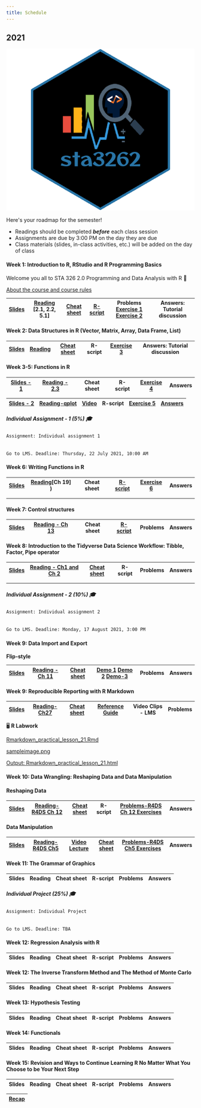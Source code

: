 ```yaml
---
title: Schedule
---
```



## 2021

![](https://github.com/statisticsmart/Rprogramming/blob/master/static/hexsticker/sta3262_hexSticker.png)

Here's your roadmap for the semester! 

- <i class="fas fa-book-reader"></i> Readings should be completed ***before*** each class session
- <i class="fas fa-laptop-code"></i> Assignments are due by 3:00 PM on the day they are due
- <i class="fas fa-university"></i></a> Class materials (slides, in-class activities, etc.) will be added on the day of class



#### Week 1: Introduction to R, RStudio and R Programming Basics

Welcome you all to STA 326 2.0 Programming and Data Analysis with R :clap:

[About the course and course rules](/2021/week0.html)

|[Slides](/2021/week1/l12021.html)    	|  [Reading](https://rstudio-education.github.io/hopr/basics.html) [2.1, 2.2, 5.1]  	|  [Cheat sheet](/cheatsheets/baser.pdf) 	| [R-script](/rscript/rscript1.R) | Problems [Exercise 1](https://thiyangt.github.io/rworkbook/index.html) [Exercise 2](https://thiyangt.github.io/rworkbook/intro.html)	| Answers: Tutorial discussion |
|:-:	|:-:	|:-:	|:-:	|:-:	| :-:	|


#### Week 2: Data Structures in R (Vector, Matrix, Array, Data Frame, List) 

|[Slides](/slides/l22021.html)    	|  [Reading](https://rstudio-education.github.io/hopr/r-objects.html#matrices)	|  [Cheat sheet]((/cheatsheets/baser.pdf)) 	| R-script | [Exercise 3](https://thiyangt.github.io/rworkbook/matrices-arrays-data-frames.html) 	| Answers: Tutorial discussion |
|:-:	|:-:	|:-:	|:-:	|:-:	| :-:	|

#### Week 3-5: Functions in R 

|[Slides - 1](/slides/l32021.html)    	|  [Reading - 2.3](https://rstudio-education.github.io/hopr/basics.html#functions) 	|  Cheat sheet 	| R-script | [Exercise 4](https://thiyangt.github.io/rworkbook/built-in-functions-in-r.html#lecture-slides-2)	| Answers |
|:-:	|:-:	|:-:	|:-:	|:-:	| :-:	|


|[Slides - 2](/slides/l42021.html)  	|  [Reading-qplot](https://ggplot2.tidyverse.org/reference/qplot.html)  	|  [Video](https://www.youtube.com/watch?v=HeqHMM4ziXA) 	| R-script | [Exercise 5](https://thiyangt.github.io/rworkbook/data-visualization-with-r-qplot.html) 	| [Answers](/answers/Week3Answers.pdf) |
|:-:	|:-:	|:-:	|:-:	|:-:	| :-:	|

##### Individual Assignment - 1 (5%) 🎓

```{r class.source="watch-out"}
Assignment: Individual assignment 1
```

```diff

Go to LMS. Deadline: Thursday, 22 July 2021, 10:00 AM

```

#### Week 6:  Writing Functions in R  

|[Slides](/slides/l52021.html)    	|  [Reading](https://r4ds.had.co.nz/functions.html)[Ch 19] )  	|  Cheat sheet 	| [R-script](/slides/functionsanswers.R) | [Exercise 6](https://thiyangt.github.io/rworkbook/writing-functions-in-r.html) 	| Answers |
|:-:	|:-:	|:-:	|:-:	|:-:	| :-:	|

----------------------------------------------------------------------------------

#### Week 7:  Control structures

|[Slides](/slides/l62021.html)    	|  [Reading - Ch 13](https://bookdown.org/rdpeng/rprogdatascience/control-structures.html)  	|  Cheat sheet 	| [R-script](/rscript/cs.R) | Problems 	| Answers |
|:-:	|:-:	|:-:	|:-:	|:-:	| :-:	|




#### Week 8: Introduction to the Tidyverse Data Science Workflow: Tibble, Factor, Pipe operator

|[Slides](/slides/l72021.html)     	|  [Reading - Ch1 and Ch 2](https://r4ds.had.co.nz/introduction.html) 	|  [Cheat sheet](/cheatsheets/tibble.jpeg) 	| R-script | Problems 	| Answers |
|:-:	|:-:	|:-:	|:-:	|:-:	| :-:	|

----------------------------------------------------------------------------------

##### Individual Assignment - 2 (10%) 🎓

```{r class.source="watch-out"}
Assignment: Individual assignment 2
```

```diff

Go to LMS. Deadline: Monday, 17 August 2021, 3:00 PM

```


#### Week 9: Data Import and Export

**Flip-style**

|[Slides](/slides/l82021.html)     	|  [Reading - Ch 11](https://r4ds.had.co.nz/data-import.html)  	|  [Cheat sheet](/cheatsheets/data-import.pdf) 	| [Demo 1](https://www.youtube.com/watch?v=i-tshXv6lTg&t=381s) [Demo 2](https://www.youtube.com/watch?v=3pW3wZ-Dprg) [Demo-3](https://www.youtube.com/watch?v=K58J7EvGXDA)| Problems 	| Answers |
|:-:	|:-:	|:-:	|:-:	|:-:	| :-:	|


#### Week 9: Reproducible Reporting with R Markdown


|[Slides](/slides/l92021.html)  	|  [Reading-Ch27](https://r4ds.had.co.nz/r-markdown.html)  	|  [Cheat sheet](/cheatsheets/rmarkdown-cheatsheet-2.0.pdf) 	| [Reference Guide](/cheatsheets/rmarkdown-reference.pdf)  | Video Clips - LMS 	| Problems |
|:-:	|:-:	|:-:	|:-:	|:-:	| :-:	|

🖥️ **R Labwork**

[Rmarkdown_practical_lesson_21.Rmd](/rscripts/rmarkdown_labwork/Rmarkdown_practical_lesson_21.Rmd)

[sampleimage.png](/rscripts/rmarkdown_labwork/sampleimage.png)

[Output: Rmarkdown_practical_lesson_21.html](/rscripts/rmarkdown_labwork/Rmarkdown_practical_lesson_21.html)



#### Week 10: Data Wrangling: Reshaping Data and Data Manipulation

#### Reshaping Data

|[Slides](/slides/l102021.html)    	|  [Reading-R4DS Ch 12](https://r4ds.had.co.nz/tidy-data.html)   	|  [Cheat sheet](/cheatsheets/data-wrangling-cheatsheet.pdf) 	| R-script | [Problems-R4DS Ch 12 Exercises](https://r4ds.had.co.nz/tidy-data.html) 	| Answers |
|:-:	|:-:	|:-:	|:-:	|:-:	| :-:	|

#### Data Manipulation

| [Slides]((/slides/l112021.html) )   	|  [Reading-R4DS Ch5](https://r4ds.had.co.nz/transform.html)  	|[Video Lecture](/video.pdf)   |[Cheat sheet](/cheatsheets/data-wrangling-cheatsheet.pdf) 	|  [Problems-R4DS Ch5 Exercises](https://r4ds.had.co.nz/transform.html)	| Answers |
|:-:	|:-:	|:-:	|:-:	|:-:	|:-:|


#### Week 11: The Grammar of Graphics 



|Slides    	|  Reading  	|  Cheat sheet 	| R-script | Problems 	| Answers |
|:-:	|:-:	|:-:	|:-:	|:-:	| :-:	|



##### Individual Project (25%) 🎓

```{r class.source="watch-out"}
Assignment: Individual Project
```

```diff

Go to LMS. Deadline: TBA

```

#### Week 12:  Regression Analysis with R



|Slides    	|  Reading  	|  Cheat sheet 	| R-script | Problems 	| Answers |
|:-:	|:-:	|:-:	|:-:	|:-:	| :-:	|


#### Week 12: The Inverse Transform Method and The Method of Monte Carlo

|Slides    	|  Reading  	|  Cheat sheet 	| R-script | Problems 	| Answers |
|:-:	|:-:	|:-:	|:-:	|:-:	| :-:	|

#### Week 13: Hypothesis Testing

|Slides    	|  Reading  	|  Cheat sheet 	| R-script | Problems 	| Answers |
|:-:	|:-:	|:-:	|:-:	|:-:	| :-:	|

#### Week 14: Functionals

|Slides    	|  Reading  	|  Cheat sheet 	| R-script | Problems 	| Answers |
|:-:	|:-:	|:-:	|:-:	|:-:	| :-:	|


#### Week 15: Revision and Ways to Continue Learning R No Matter What You Choose to be Your Next Step

|Slides    	|  Reading  	|  Cheat sheet 	| R-script | Problems 	| Answers |
|:-:	|:-:	|:-:	|:-:	|:-:	| :-:	|



|[Recap](/slides/recap.pdf)   	|  
|:-:	|



